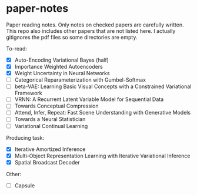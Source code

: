 # paper-notes
Paper reading notes. Only notes on checked papers are carefully written. This repo also includes other papers that are not listed here. I actually gitignores the pdf files so some directories are empty. 

To-read:

- [x] Auto-Encoding Variational Bayes (half)
- [x] Importance Weighted Autoencoders 
- [x] Weight Uncertainty in Neural Networks
- [ ] Categorical Reparameterization with Gumbel-Softmax
- [ ] beta-VAE: Learning Basic Visual Concepts with a Constrained Variational Framework
- [ ] VRNN: A Recurrent Latent Variable Model for Sequential Data
- [ ] Towards Conceptual Compression
- [ ] Attend, Infer, Repeat: Fast Scene Understanding with Generative Models
- [ ] Towards a Neural Statistician
- [ ] Variational Continual Learning

Producing task:

- [x] Iterative Amortized Inference
- [x] Multi-Object Representation Learning with Iterative Variational Inference
- [x] Spatial Broadcast Decoder

Other:

- [ ] Capsule
